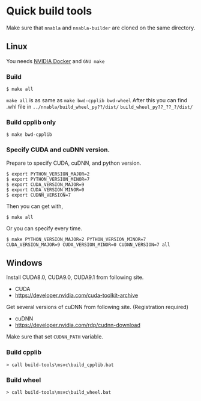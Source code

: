 # Quick build tools

Make sure that `nnabla` and `nnabla-builder` are cloned on the same directory.

## Linux

You needs [NVIDIA Docker](https://github.com/NVIDIA/nvidia-docker) and `GNU make`

### Build
```
$ make all
```
`make all` is as same as `make bwd-cpplib bwd-wheel`
After this you can find .whl file in `../nnabla/build_wheel_py??/dist/` `build_wheel_py??_??_?/dist/`

### Build cpplib only
```
$ make bwd-cpplib
```

### Specify CUDA and cuDNN version.

Prepare to specify CUDA, cuDNN, and python version.
```
$ export PYTHON_VERSION_MAJOR=2
$ export PYTHON_VERSION_MINOR=7
$ export CUDA_VERSION_MAJOR=9
$ export CUDA_VERSION_MINOR=0
$ export CUDNN_VERSION=7
```

Then you can get with,
```
$ make all
```

Or you can specify every time.
```
$ make PYTHON_VERSION_MAJOR=2 PYTHON_VERSION_MINOR=7 CUDA_VERSION_MAJOR=9 CUDA_VERSION_MINOR=0 CUDNN_VERSION=7 all
```

## Windows

Install CUDA8.0, CUDA9.0, CUDA9.1 from following site.

- CUDA
 - https://developer.nvidia.com/cuda-toolkit-archive


Get several versions of cuDNN from following site. (Registration required)
- cuDNN
 - https://developer.nvidia.com/rdp/cudnn-download

Make sure that set `CUDNN_PATH` variable. 

### Build cpplib
```
> call build-tools\msvc\build_cpplib.bat
```

### Build wheel
```
> call build-tools\msvc\build_wheel.bat
```
